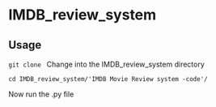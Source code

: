 # IMDB_review_system
## Usage

`
git clone 
`
Change into the IMDB_review_system directory

`
cd IMDB_review_system/'IMDB Movie Review system -code'/
`

Now run the .py file

